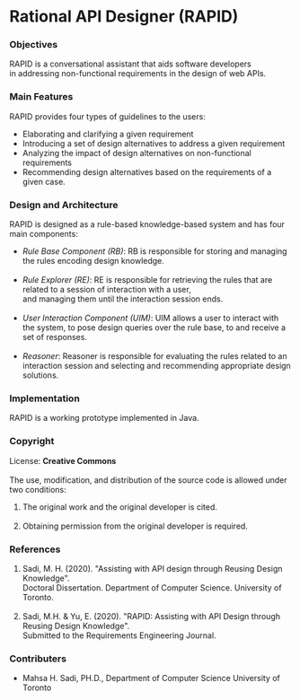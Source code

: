 # Rational API Designer (RAPID)

### Objectives
RAPID is a conversational assistant that aids software developers <br> 
in addressing non-functional requirements in the design of web APIs.

### Main Features
RAPID provides four types of guidelines to the users: <Enter>
* Elaborating and clarifying a given requirement
* Introducing a set of design alternatives to address a given requirement
* Analyzing the impact of design alternatives on non-functional requirements
* Recommending design alternatives based on the requirements of a given case.

### Design and Architecture
RAPID is designed as a rule-based knowledge-based system and has four main components:<br>
* *Rule Base Component (RB)*: RB is responsible for storing and managing the rules encoding design knowledge. 
   <br><br>
* *Rule Explorer (RE)*: RE is responsible for retrieving the rules that are related to a session of interaction with a user, <br> 
  and managing them until the interaction session ends.
  <br><br> 
* *User Interaction Component (UIM)*: UIM allows a user to interact with the system, to pose design queries over the rule base, to and receive a set of responses. 
<br><br>
* *Reasoner*: Reasoner is responsible for evaluating the rules related to an interaction session and selecting and recommending appropriate design solutions. 

### Implementation
RAPID is a working prototype implemented in Java.

### Copyright
License: **Creative Commons** <br><br>
The use, modification, and distribution of the source code is allowed under two conditions:
1. The original work and the original developer is cited.
<br><br>
2. Obtaining permission from the original developer is required.

### References
1. Sadi, M. H. (2020). "Assisting with API design through Reusing Design Knowledge". <br>
Doctoral Dissertation. Department of Computer Science. University of Toronto.
<br> <br>
2. Sadi, M.H. & Yu, E. (2020). "RAPID: Assisting with API Design through Reusing Design Knowledge". <br>
Submitted to the Requirements Engineering Journal.

### Contributers
* Mahsa H. Sadi, PH.D., Department of Computer Science University of Toronto
